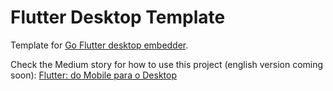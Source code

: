 # Flutter Desktop Template

Template for <a href="https://github.com/Drakirus/go-flutter-desktop-embedder">Go Flutter desktop embedder</a>.

Check the Medium story for how to use this project (english version coming soon): <a href="https://medium.com/@marceloneppel/flutter-do-mobile-para-o-desktop-aa50558c0fe6">Flutter: do Mobile para o Desktop</a>